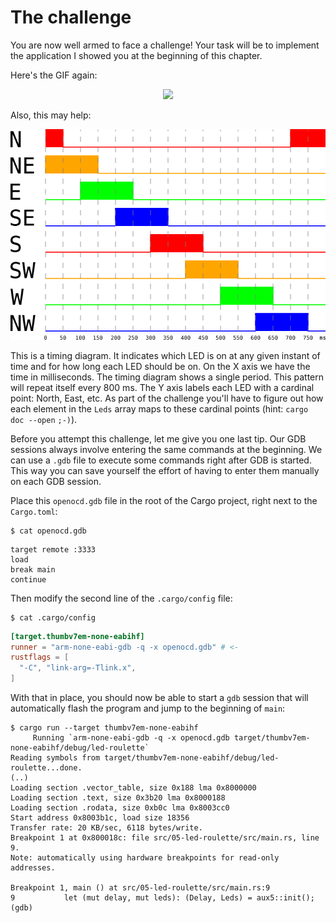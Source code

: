 # The challenge

You are now well armed to face a challenge! Your task will be to implement the application I showed
you at the beginning of this chapter.

Here's the GIF again:

<p align="center">
<img src="https://i.imgur.com/0k1r2Lc.gif">
</p>

Also, this may help:

<p align="center">
<img src="../assets/timing-diagram.png">
</p>

This is a timing diagram. It indicates which LED is on at any given instant of time and for how long
each LED should be on. On the X axis we have the time in milliseconds. The timing diagram shows a
single period. This pattern will repeat itself every 800 ms. The Y axis labels each LED with a
cardinal point: North, East, etc. As part of the challenge you'll have to figure out how each
element in the `Leds` array maps to these cardinal points (hint: `cargo doc --open` `;-)`).

Before you attempt this challenge, let me give you one last tip. Our GDB sessions always involve
entering the same commands at the beginning. We can use a `.gdb` file to execute some commands
right after GDB is started. This way you can save yourself the effort of having to enter them
manually on each GDB session.

Place this `openocd.gdb` file in the root of the Cargo project, right next to the `Cargo.toml`:

``` console
$ cat openocd.gdb
```

``` text
target remote :3333
load
break main
continue
```

Then modify the second line of the `.cargo/config` file:

``` console
$ cat .cargo/config
```

``` toml
[target.thumbv7em-none-eabihf]
runner = "arm-none-eabi-gdb -q -x openocd.gdb" # <-
rustflags = [
  "-C", "link-arg=-Tlink.x",
]
```

With that in place, you should now be able to start a `gdb` session that will automatically flash
the program and jump to the beginning of `main`:

``` console
$ cargo run --target thumbv7em-none-eabihf
     Running `arm-none-eabi-gdb -q -x openocd.gdb target/thumbv7em-none-eabihf/debug/led-roulette`
Reading symbols from target/thumbv7em-none-eabihf/debug/led-roulette...done.
(..)
Loading section .vector_table, size 0x188 lma 0x8000000
Loading section .text, size 0x3b20 lma 0x8000188
Loading section .rodata, size 0xb0c lma 0x8003cc0
Start address 0x8003b1c, load size 18356
Transfer rate: 20 KB/sec, 6118 bytes/write.
Breakpoint 1 at 0x800018c: file src/05-led-roulette/src/main.rs, line 9.
Note: automatically using hardware breakpoints for read-only addresses.

Breakpoint 1, main () at src/05-led-roulette/src/main.rs:9
9           let (mut delay, mut leds): (Delay, Leds) = aux5::init();
(gdb)
```
